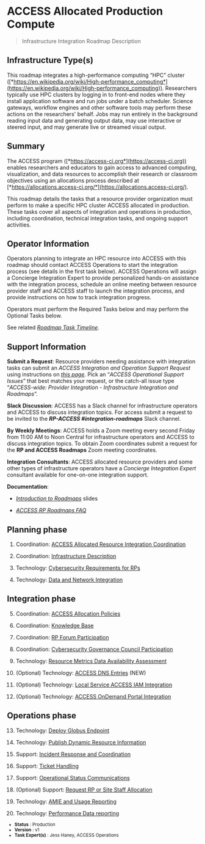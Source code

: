 # ACCESS Allocated Production Compute

> Infrastructure Integration Roadmap Description

## Infrastructure Type(s)

This roadmap integrates a high-performance computing “HPC” cluster ([*https://en.wikipedia.org/wiki/High-performance_computing*](https://en.wikipedia.org/wiki/High-performance_computing)). Researchers typically use HPC clusters by logging in to front-end nodes where they install application software and run jobs under a batch scheduler. Science gateways, workflow engines and other software tools may perform these actions on the researchers' behalf. Jobs may run entirely in the background reading input data and generating output data, may use interactive or steered input, and may generate live or streamed visual output.

## Summary

The ACCESS program ([*https://access-ci.org*](https://access-ci.org)) enables researchers and educators to gain access to advanced computing, visualization, and data resources to accomplish their research or classroom objectives using an allocations process described at [*https://allocations.access-ci.org/*](https://allocations.access-ci.org/).

This roadmap details the tasks that a resource provider organization must perform to make a specific HPC cluster ACCESS allocated in production. These tasks cover all aspects of integration and operations in production, including coordination, technical integration tasks, and ongoing support activities.

## Operator Information

Operators planning to integrate an HPC resource into ACCESS with this roadmap should contact ACCESS Operations to start the integration process (see details in the first task below). ACCESS Operations will assign a Concierge Integration Expert to provide personalized hands-on assistance with the integration process, schedule an online meeting between resource provider staff and ACCESS staff to launch the integration process, and provide instructions on how to track integration progress.

Operators must perform the Required Tasks below and may perform the Optional Tasks below.

See related [*Roadmap Task Timeline*](https://docs.google.com/presentation/d/1Vtt-Rvwa2ZVRp61A9g80MyisZ748lK1o_46Xt7-6Fq0/).

## Support Information

**Submit a Request**: Resource providers needing assistance with integration tasks can submit an *ACCESS Integration and Operation Support Request* using instructions on [*this page*](https://operations.access-ci.org/open-operations-request). Pick an “*ACCESS Operational Support Issues*” that best matches your request, or the catch-all issue type “*ACCESS-wide: Provider Integration - Infrastructure Integration and Roadmaps*“.

**Slack Discussion**: ACCESS has a Slack channel for infrastructure operators and ACCESS to discuss integration topics. For access submit a request to be invited to the ***RP-ACCESS \#integration-roadmaps*** Slack channel.

**By Weekly Meetings**: ACCESS holds a Zoom meeting every second Friday from 11:00 AM to Noon Central for infrastructure operators and ACCESS to discuss integration topics. To obtain Zoom coordinates submit a request for the **RP and ACCESS Roadmaps** Zoom meeting coordinates.

**Integration Consultants**: ACCESS allocated resource providers and some other types of infrastructure operators have a *Concierge Integration Expert* consultant available for one-on-one integration support.

**Documentation**:

- [*Introduction to Roadmaps*](https://docs.google.com/presentation/d/1OjeT6r01mdOIa4pq1VE0L5ocRPfqdXFp9QsADjdqrjE/) slides

- [*ACCESS RP Roadmaps FAQ*](https://docs.google.com/document/d/1VwYROB7sh4X_Tqvi_4XIkYD-jffBS4UykS6gEJesuQE/)

## Planning phase

1. Coordination: [ACCESS Allocated Resource Integration Coordination](../tasks/ACCESS_Allocated_Resource_Integration_Coordination_v2.md)

2. Coordination: [Infrastructure Description](../tasks/Infrastructure_Description_v2.md)

3. Technology: [Cybersecurity Requirements for RPs](../tasks/Cybersecurity_Requirements_for_RPs_v1.md)

4. Technology: [Data and Network Integration](../tasks/Data_and_Network_Integration.md)

## Integration phase

5. Coordination: [ACCESS Allocation Policies](../tasks/ACCESS_Allocation_Policies_v1.md)

6. Coordination: [Knowledge Base](../tasks/Knowledge_Base_v1.md)

7. Coordination: [RP Forum Participation](../tasks/Resource_Provider_Forum_Participation_v1.md)

8. Coordination: [Cybersecurity Governance Council Participation](../tasks/Cybersecurity_Governance_Council_Participation_v1.md)

9. Technology: [Resource Metrics Data Availability Assessment](../tasks/Resource_Metrics_Data_Availability_Assessment_v1.md)

10. (Optional) Technology: [ACCESS DNS Entries](../tasks/ACCESS_DNS_Records_v1.md) (NEW)

11. (Optional) Technology: [Local Service ACCESS IAM Integration](../tasks/Local_Services_ACCESS_IAM_Integration_v1.md)

12. (Optional) Technology: [ACCESS OnDemand Portal Integration](../tasks/ACCESS_OnDemand_Portal_Integration_v1.md)

## Operations phase

13. Technology: [Deploy Globus Endpoint](../tasks/Deploy_Globus_Endpoint_v1.md)

14. Technology: [Publish Dynamic Resource Information](../tasks/Publish_Dynamic_Resource_Information_v2.md)

15. Support: [Incident Response and Coordination](../tasks/Incident_Response_and_Coordination_v1.md)

16. Support: [Ticket Handling](../tasks/Ticket_Handling_v2.md)

17. Support: [Operational Status Communications](../tasks/Operational_Status_Communications_v1.md)

18. (Optional) Support: [Request RP or Site Staff Allocation](../tasks/Request_RP_or_Site_Staff_Allocation_v1.md)

19. Technology: [AMIE and Usage Reporting](../tasks/AMIE_and_Usage_Reporting_v1.md)

20. Technology: [Performance Data reporting](../tasks/Performance_Data_Reporting_v1.md)

<sub>
<ul class="document-meta-data">
    <li><strong>Status</strong> : Production</li>
    <li><strong>Version</strong> : v1</li>
    <li><strong>Task Expert(s)</strong> : Jess Haney, ACCESS Operations</li>
</ul>
</sub>
<br/>
<br/>
